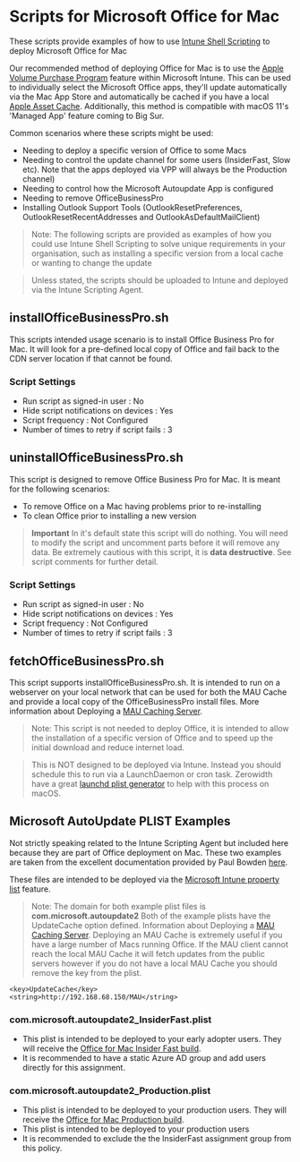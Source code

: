 # Scripts for Microsoft Office for Mac

These scripts provide examples of how to use [Intune Shell Scripting](https://docs.microsoft.com/en-us/mem/intune/apps/macos-shell-scripts) to deploy Microsoft Office for Mac

Our recommended method of deploying Office for Mac is to use the [Apple Volume Purchase Program](https://docs.microsoft.com/en-us/mem/intune/apps/vpp-apps-ios) feature within Microsoft Intune. This can be used to individually select the Microsoft Office apps, they'll update automatically via the Mac App Store and automatically be cached if you have a local [Apple Asset Cache](https://support.apple.com/en-gb/guide/mac-help/mchl9388ba1b/mac). Additionally, this method is compatible with macOS 11's 'Managed App' feature coming to Big Sur.

Common scenarios where these scripts might be used:

- Needing to deploy a specific version of Office to some Macs
- Needing to control the update channel for some users (InsiderFast, Slow etc). Note that the apps deployed via VPP will always be the Production channel)
- Needing to control how the Microsoft Autoupdate App is configured
- Needing to remove OfficeBusinessPro
- Installing Outlook Support Tools (OutlookResetPreferences, OutlookResetRecentAddresses and OutlookAsDefaultMailClient)

>Note:
>The following scripts are provided as examples of how you could use Intune Shell Scripting to solve unique requirements in your organisation, such as installing a specific version from a local cache or wanting to change the update

> Unless stated, the scripts should be uploaded to Intune and deployed via the Intune Scripting Agent.

## installOfficeBusinessPro.sh

This scripts intended usage scenario is to install Office Business Pro for Mac. It will look for a pre-defined local copy of Office and fail back to the CDN server location if that cannot be found.

### Script Settings

- Run script as signed-in user : No
- Hide script notifications on devices : Yes
- Script frequency : Not Configured
- Number of times to retry if script fails : 3

## uninstallOfficeBusinessPro.sh

This script is designed to remove Office Business Pro for Mac. It is meant for the following scenarios:

- To remove Office on a Mac having problems prior to re-installing
- To clean Office prior to installing a new version

>**Important**
>In it's default state this script will do nothing. You will need to modify the script and uncomment parts before it will remove any data. Be extremely cautious with this script, it is **data destructive**.
>See script comments for further detail.

### Script Settings

- Run script as signed-in user : No
- Hide script notifications on devices : Yes
- Script frequency : Not Configured
- Number of times to retry if script fails : 3

## fetchOfficeBusinessPro.sh

This script supports installOfficeBusinessPro.sh. It is intended to run on a webserver on your local network that can be used for both the MAU Cache and provide a local copy of the OfficeBusinessPro install files. More information about Deploying a [MAU Caching Server](https://macadmins.software/docs/MAU_CachingServer.pdf).

>Note:
>This script is not needed to deploy Office, it is intended to allow the installation of a specific version of Office and to speed up the initial download and reduce internet load.

>This is NOT designed to be deployed via Intune. Instead you should schedule this to run via a LaunchDaemon or cron task. Zerowidth have a great [launchd plist generator](http://launched.zerowidth.com) to help with this process on macOS.

## Microsoft AutoUpdate PLIST Examples

Not strictly speaking related to the Intune Scripting Agent but included here because they are part of Office deployment on Mac. These two examples are taken from the excellent documentation provided by Paul Bowden [here](https://docs.google.com/spreadsheets/d/1ESX5td0y0OP3jdzZ-C2SItm-TUi-iA_bcHCBvaoCumw/edit#gid=0).

These files are intended to be deployed via the [Microsoft Intune property list](https://docs.microsoft.com/en-us/mem/intune/configuration/preference-file-settings-macos) feature.

>Note:
>The domain for both example plist files is **com.microsoft.autoupdate2**
>Both of the example plists have the UpdateCache option defined. Information about Deploying a [MAU Caching Server](https://macadmins.software/docs/MAU_CachingServer.pdf). Deploying an MAU Cache is extremely useful if you have a large number of Macs running Office. If the MAU client cannot reach the local MAU Cache it will fetch updates from the public servers however if you do not have a local MAU Cache you should remove the key from the plist.
```
<key>UpdateCache</key>
<string>http://192.168.68.150/MAU</string>
```

### com.microsoft.autoupdate2_InsiderFast.plist

- This plist is intended to be deployed to your early adopter users. They will receive the [Office for Mac Insider Fast build](https://support.office.com/article/b3260859-2c1e-4f12-92a4-62a6997efb3a).
- It is recommended to have a static Azure AD group and add users directly for this assignment.

### com.microsoft.autoupdate2_Production.plist

- This plist is intended to be deployed to your production users. They will receive the [Office for Mac Production build](https://docs.microsoft.com/en-us/officeupdates/release-notes-office-for-mac).
- This plist is intended to be deployed to your production users
- It is recommended to exclude the the InsiderFast assignment group from this policy.
